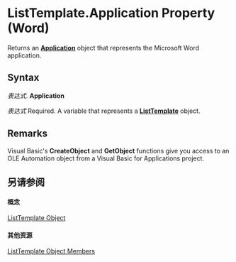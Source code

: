 
# ListTemplate.Application Property (Word)

Returns an  **[Application](d1cf6f8f-4e88-bf01-93b4-90a83f79cb44.md)** object that represents the Microsoft Word application.


## Syntax

 _表达式_. **Application**

 _表达式_ Required. A variable that represents a **[ListTemplate](d5e339f7-5798-305b-a6b0-6b572d9112f4.md)** object.


## Remarks

Visual Basic's  **CreateObject** and **GetObject** functions give you access to an OLE Automation object from a Visual Basic for Applications project.


## 另请参阅


#### 概念


[ListTemplate Object](d5e339f7-5798-305b-a6b0-6b572d9112f4.md)
#### 其他资源


[ListTemplate Object Members](http://msdn.microsoft.com/library/d084eb01-aeeb-259b-91c5-5268fe0395c9%28Office.15%29.aspx)
